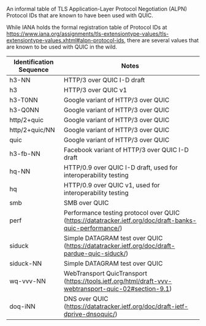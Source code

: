 An informal table of TLS Application-Layer Protocol Negotiation (ALPN) Protocol IDs that are known to have been used with QUIC.

While IANA holds the formal registration table of Protocol IDs at https://www.iana.org/assignments/tls-extensiontype-values/tls-extensiontype-values.xhtml#alpn-protocol-ids, there are several values that are known to be used with QUIC in the wild.



| Identification Sequence| Notes |
|---------|-------|
|h3-NN | HTTP/3 over QUIC I-D draft |
|h3 | HTTP/3 over QUIC v1 |
|h3-T0NN | Google variant of HTTP/3 over QUIC |
|h3-Q0NN | Google variant of HTTP/3 over QUIC |
|http/2+quic | Google variant of HTTP/3 over QUIC |
|http/2+quic/NN | Google variant of HTTP/3 over QUIC |
|quic | Google variant of HTTP/3 over QUIC |
|h3-fb-NN | Facebook variant of HTTP/3 over QUIC I-D draft |
|hq-NN | HTTP/0.9 over QUIC I-D draft, used for interoperability testing |
|hq | HTTP/0.9 over QUIC v1, used for interoperability testing |
|smb| SMB over QUIC |
|perf | Performance testing protocol over QUIC (https://datatracker.ietf.org/doc/draft-banks-quic-performance/) |
|siduck| Simple DATAGRAM test over QUIC (https://datatracker.ietf.org/doc/draft-pardue-quic-siduck/) |
|siduck-NN | Simple DATAGRAM test over QUIC |
|wq-vvv-NN | WebTransport QuicTransport (https://tools.ietf.org/html/draft-vvv-webtransport-quic-02#section-9.1) |
|doq-iNN | DNS over QUIC (https://datatracker.ietf.org/doc/draft-ietf-dprive-dnsoquic/) |